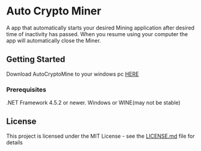 # Auto Crypto Miner

A app that automatically starts your desired Mining application after desired time of inactivity has passed.
When you resume using your computer the app will automatically close the Miner.

## Getting Started

Download AutoCryptoMine to your windows pc [HERE](https://github.com/GitMag/AutoCryptoMine/archive/master.zip)

### Prerequisites

.NET Framework 4.5.2 or newer.
Windows or WINE(may not be stable)

## License

This project is licensed under the MIT License - see the [LICENSE.md](LICENSE.md) file for details
